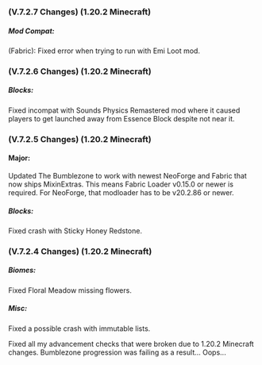 ### **(V.7.2.7 Changes) (1.20.2 Minecraft)**

##### Mod Compat:
(Fabric): Fixed error when trying to run with Emi Loot mod.


### **(V.7.2.6 Changes) (1.20.2 Minecraft)**

##### Blocks:
Fixed incompat with Sounds Physics Remastered mod where it caused players to get launched away from Essence Block despite not near it.


### **(V.7.2.5 Changes) (1.20.2 Minecraft)**

#### Major:
Updated The Bumblezone to work with newest NeoForge and Fabric that now ships MixinExtras.
 This means Fabric Loader v0.15.0 or newer is required.
 For NeoForge, that modloader has to be v20.2.86 or newer.

##### Blocks:
Fixed crash with Sticky Honey Redstone.


### **(V.7.2.4 Changes) (1.20.2 Minecraft)**

##### Biomes:
Fixed Floral Meadow missing flowers.

##### Misc:
Fixed a possible crash with immutable lists.

Fixed all my advancement checks that were broken due to 1.20.2 Minecraft changes. 
 Bumblezone progression was failing as a result... Oops...
